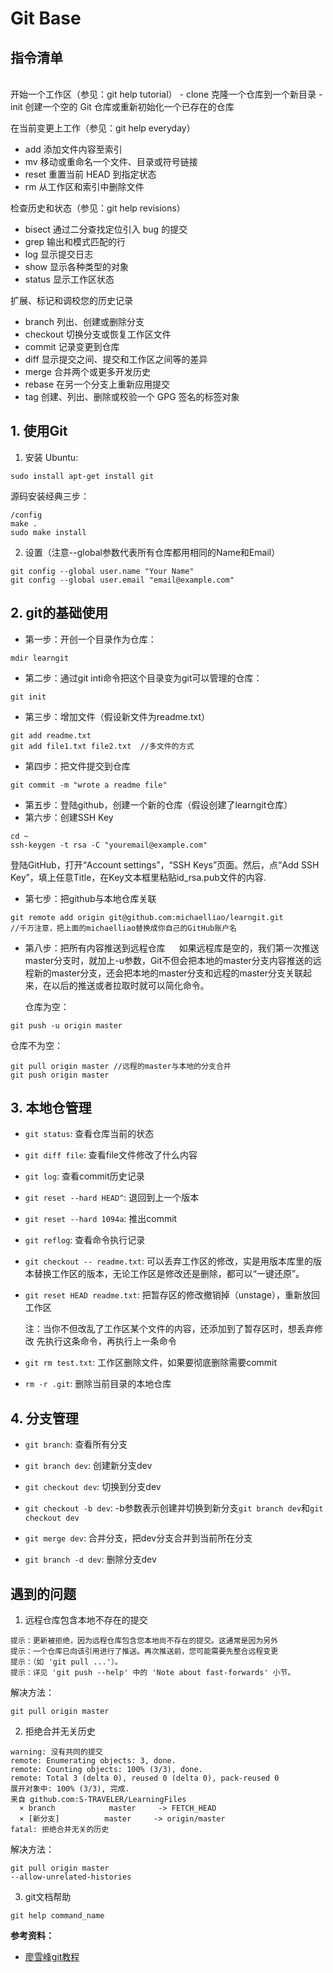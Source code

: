 # Git Base


## 指令清单
</br>
开始一个工作区（参见：git help tutorial）
-   clone      克隆一个仓库到一个新目录
-   init       创建一个空的 Git 仓库或重新初始化一个已存在的仓库

在当前变更上工作（参见：git help everyday）
-   add        添加文件内容至索引
-   mv         移动或重命名一个文件、目录或符号链接
-   reset      重置当前 HEAD 到指定状态
-   rm         从工作区和索引中删除文件

检查历史和状态（参见：git help revisions）
-   bisect     通过二分查找定位引入 bug 的提交
-   grep       输出和模式匹配的行
-   log        显示提交日志
-   show       显示各种类型的对象
-   status     显示工作区状态

扩展、标记和调校您的历史记录
-   branch     列出、创建或删除分支
-   checkout   切换分支或恢复工作区文件
-   commit     记录变更到仓库
-   diff       显示提交之间、提交和工作区之间等的差异
-   merge      合并两个或更多开发历史
-   rebase     在另一个分支上重新应用提交
-   tag        创建、列出、删除或校验一个 GPG 签名的标签对象


## 1. 使用Git
1. 安装
Ubuntu:
<pre><code>sudo install apt-get install git</code></pre>
源码安装经典三步：
<pre><code>/config
make .
sudo make install</code></pre>
2. 设置（注意--global参数代表所有仓库都用相同的Name和Email）
<pre><code>git config --global user.name "Your Name"
git config --global user.email "email@example.com"</code></pre>

## 2. git的基础使用
- 第一步：开创一个目录作为仓库：
<pre><code>mdir learngit</code></pre>
- 第二步：通过git inti命令把这个目录变为git可以管理的仓库：
<pre><code>git init</code></pre>
- 第三步：增加文件（假设新文件为readme.txt）
<pre><code>git add readme.txt
git add file1.txt file2.txt  //多文件的方式</code></pre>
- 第四步：把文件提交到仓库
<pre><code>git commit -m "wrote a readme file"</code></pre>
- 第五步：登陆github，创建一个新的仓库（假设创建了learngit仓库）
- 第六步：创建SSH Key
<pre><code>cd ~
ssh-keygen -t rsa -C "youremail@example.com"</code></pre>
  登陆GitHub，打开“Account settings”，“SSH Keys”页面。然后，点“Add SSH Key”，填上任意Title，在Key文本框里粘贴id_rsa.pub文件的内容.
  </br>
- 第七步：把github与本地仓库关联
<pre><code>git remote add origin git@github.com:michaelliao/learngit.git
//千万注意，把上面的michaelliao替换成你自己的GitHub账户名</code></pre>
- 第八步：把所有内容推送到远程仓库
&emsp; 如果远程库是空的，我们第一次推送master分支时，就加上-u参数，Git不但会把本地的master分支内容推送的远程新的master分支，还会把本地的master分支和远程的master分支关联起来，在以后的推送或者拉取时就可以简化命令。

  仓库为空：
<pre><code>git push -u origin master  </code></pre>
  仓库不为空：
<pre><code>git pull origin master //远程的master与本地的分支合并
git push origin master</code></pre>

## 3. 本地仓管理

- <code>git status</code>:  查看仓库当前的状态

- <code>git diff file</code>:  查看file文件修改了什么内容

- <code>git log</code>: 查看commit历史记录

- <code>git reset --hard HEAD^</code>: 退回到上一个版本

- <code>git reset --hard 1094a</code>: 推出commit

- <code>git reflog</code>: 查看命令执行记录

- <code>git checkout -- readme.txt</code>: 可以丢弃工作区的修改，实是用版本库里的版本替换工作区的版本，无论工作区是修改还是删除，都可以“一键还原”。

- <code>git reset HEAD readme.txt</code>: 把暂存区的修改撤销掉（unstage），重新放回工作区

  注：当你不但改乱了工作区某个文件的内容，还添加到了暂存区时，想丢弃修改
  先执行这条命令，再执行上一条命令


- <code>git rm test.txt</code>: 工作区删除文件，如果要彻底删除需要commit

- <code>rm -r .git</code>: 删除当前目录的本地仓库

## 4. 分支管理
- <code>git branch</code>: 查看所有分支

- <code>git branch dev</code>: 创建新分支dev

- <code>git checkout dev</code>: 切换到分支dev

- <code>git checkout -b dev</code>: -b参数表示创建并切换到新分支<code>git branch dev</code>和<code>git checkout dev</code>

- <code>git merge dev</code>: 合并分支，把dev分支合并到当前所在分支

- <code>git branch -d dev</code>: 删除分支dev

## 遇到的问题
1. 远程仓库包含本地不存在的提交
<pre><code>提示：更新被拒绝，因为远程仓库包含您本地尚不存在的提交。这通常是因为另外
提示：一个仓库已向该引用进行了推送。再次推送前，您可能需要先整合远程变更
提示：（如 'git pull ...'）。
提示：详见 'git push --help' 中的 'Note about fast-forwards' 小节。
</code></pre>
解决方法：<pre><code>git pull origin master</code></pre>

2. 拒绝合并无关历史
<pre><code>warning: 没有共同的提交
remote: Enumerating objects: 3, done.
remote: Counting objects: 100% (3/3), done.
remote: Total 3 (delta 0), reused 0 (delta 0), pack-reused 0
展开对象中: 100% (3/3), 完成.
来自 github.com:S-TRAVELER/LearningFiles
  × branch            master     -> FETCH_HEAD
  × [新分支]          master     -> origin/master
fatal: 拒绝合并无关的历史
</code></pre>
  解决方法：<pre><code>git pull origin master --allow-unrelated-histories </code></pre>

  3. git文档帮助  

  <pre><code>git help command_name </code></pre>

**参考资料：**

- [廖雪峰git教程](https://www.liaoxuefeng.com/wiki/0013739516305929606dd18361248578c67b8067c8c017b000)  
